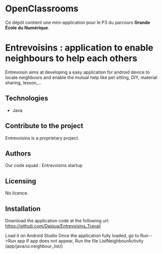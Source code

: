 ﻿# OpenClassrooms

Ce dépôt contient une mini-application pour le P3 du parcours **Grande École du Numérique**.

# Entrevoisins : application to enable neighbours to help each others

Entrevoisin aims at developing a easy application for android device to locate neighbours and enable the mutual help like pet sitting, DIY, material sharing, lesson,...

## Technologies
- Java

## Contribute to the project

Entrevoisins is a proprietary project.

## Authors

Our code squad : Entrevoisins startup


## Licensing

No licence.

## Installation

Download the application code at the following url:
https://github.com/Daiqua/Entrevoisins_Travail

Load it on Android Studio
Once the application fully loaded, go to Run-->Run app
If app does not appear, Run the file ListNeighbourActivity (app/java/ui.neighbour_list/)



